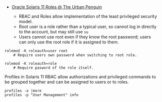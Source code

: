 - [Oracle Solaris 11 Roles @ The Urban Penguin](https://www.theurbanpenguin.com/oracle-solaris-11-roles/)

  - RBAC and Roles allow implementation of the least privileged security model.
  - Root user is a role rather than a typical user, so cannot log in directly to the account, but may still use `su`
  - Users cannot use root even if they know the root password; users can only use the root role if it is assigned to them.

```
rolemod -K roleauth=user root
    # Require users own password when switching to root role.

rolemod -K roleauth=role
    # Require pasword of the role itself.
```

Profiles in Solaris 11 RBAC allow authorizations and privileged commands to be grouped together and can be assigned to users or to roles.

```
profiles -a |more
profiles -p "User Management" info
```

